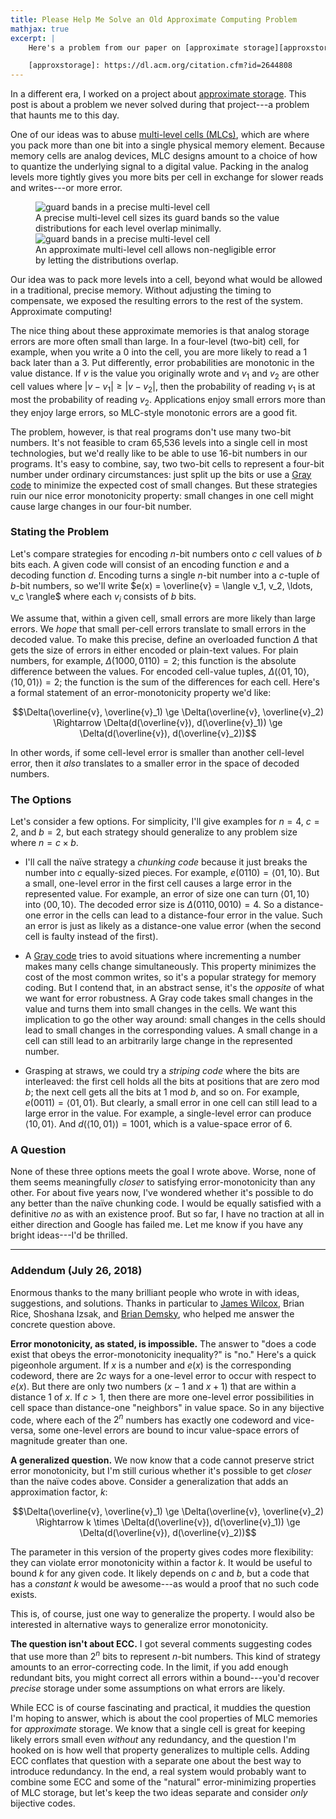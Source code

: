 ```yaml
---
title: Please Help Me Solve an Old Approximate Computing Problem
mathjax: true
excerpt: |
    Here's a problem from our paper on [approximate storage][approxstorage] that has been bugging me for about five years now. I think it's a coding theory problem, but I have no traction whatsoever. Send me your brilliant insights.

    [approxstorage]: https://dl.acm.org/citation.cfm?id=2644808
---
```

In a different era, I worked on a project about [approximate storage][approxstorage].
This post is about a problem we never solved during that project---a problem that haunts me to this day.

One of our ideas was to abuse [multi-level cells (MLCs)][mlc], which are where you pack more than one bit into a single physical memory element.
Because memory cells are analog devices, MLC designs amount to a choice of how to quantize the underlying signal to a digital value.
Packing in the analog levels more tightly gives you more bits per cell in exchange for slower reads and writes---or more error.

<figure style="max-width: 400px;">
<img src="{{site.base}}/media/approxstorage/mlc-precise.svg"
  alt="guard bands in a precise multi-level cell">
<figcaption>A precise multi-level cell sizes its guard bands so the value distributions for each level overlap minimally.</figcaption>
<img src="{{site.base}}/media/approxstorage/mlc-approx.svg"
  alt="guard bands in a precise multi-level cell">
<figcaption>An approximate multi-level cell allows non-negligible error by letting the distributions overlap.</figcaption>
</figure>

Our idea was to pack more levels into a cell, beyond what would be allowed in a traditional, precise memory.
Without adjusting the timing to compensate, we exposed the resulting errors to the rest of the system.
Approximate computing!

The nice thing about these approximate memories is that analog storage errors are more often small than large.
In a four-level (two-bit) cell, for example, when you write a 0 into the cell, you are more likely to read a 1 back later than a 3.
Put differently, error probabilities are monotonic in the value distance.
If $v$ is the value you originally wrote and $v_1$ and $v_2$ are other cell values where $|v - v_1| \ge |v - v_2|$, then the probability of reading $v_1$ is at most the probability of reading $v_2$.
Applications enjoy small errors more than they enjoy large errors, so MLC-style monotonic errors are a good fit.

The problem, however, is that real programs don't use many two-bit numbers.
It's not feasible to cram 65,536 levels into a single cell in most technologies, but we'd really like to be able to use 16-bit numbers in our programs.
It's easy to combine, say, two two-bit cells to represent a four-bit number under ordinary circumstances: just split up the bits or use a [Gray code][] to minimize the expected cost of small changes.
But these strategies ruin our nice error monotonicity property:
small changes in one cell might cause large changes in our four-bit number.

### Stating the Problem

Let's compare strategies for encoding $n$-bit numbers onto $c$ cell values of $b$ bits each.
A given code will consist of an encoding function $e$ and a decoding function $d$.
Encoding turns a single $n$-bit number into a $c$-tuple of $b$-bit numbers, so we'll write $e(x) = \overline{v} = \langle v_1, v_2, \ldots, v_c \rangle$ where each $v_i$ consists of $b$ bits.

We assume that, within a given cell, small errors are more likely than large errors.
We *hope* that small per-cell errors translate to small errors in the decoded value.
To make this precise, define an overloaded function $\Delta$ that gets the size of errors in either encoded or plain-text values.
For plain numbers, for example, $\Delta(1000, 0110) = 2$; this function is the absolute difference between the values.
For encoded cell-value tuples, $\Delta(\langle 01, 10 \rangle, \langle 10, 01 \rangle) = 2$; the function is the sum of the differences for each cell.
Here's a formal statement of an error-monotonicity property we'd like:

$$\Delta(\overline{v}, \overline{v}_1) \ge \Delta(\overline{v}, \overline{v}_2)
\Rightarrow
\Delta(d(\overline{v}), d(\overline{v}_1)) \ge \Delta(d(\overline{v}), d(\overline{v}_2))$$

In other words, if some cell-level error is smaller than another cell-level error, then it *also* translates to a smaller error in the space of decoded numbers.

### The Options

Let's consider a few options.
For simplicity, I'll give examples for $n=4$, $c=2$, and $b=2$, but each strategy should generalize to any problem size where $n = c \times b$.

* I'll call the naïve strategy a *chunking code* because it just breaks the number into $c$ equally-sized pieces.
  For example, $e(0110) = \langle 01, 10 \rangle$.
  But a small, one-level error in the first cell causes a large error in the represented value.
  For example, an error of size one can turn $\langle 01, 10 \rangle$
  into $\langle 00, 10 \rangle$.
  The decoded error size is $\Delta(0110, 0010) = 4$.
  So a distance-one error in the cells can lead to a distance-four error in the value. Such an error is just as likely as a distance-one value error (when the second cell is faulty instead of the first).

* A [Gray code][] tries to avoid situations where incrementing a number makes many cells change simultaneously.
  This property minimizes the cost of the most common writes, so it's a popular strategy for memory coding.
  But I contend that, in an abstract sense, it's the *opposite* of what we want for error robustness.
  A Gray code takes small changes in the value and turns them into small changes in the cells. We want this implication to go the other way around: small changes in the cells should lead to small changes in the corresponding values.
  A small change in a cell can still lead to an arbitrarily large change in the represented number.

* Grasping at straws, we could try a *striping code* where the bits are interleaved: the first cell holds all the bits at positions that are zero mod $b$; the next cell gets all the bits at 1 mod $b$, and so on.
  For example, $e(0011) = \langle 01, 01 \rangle$.
  But clearly, a small error in one cell can still lead to a large error in the value.
  For example, a single-level error can produce $\langle 10, 01 \rangle$.
  And
  $d(\langle 10, 01 \rangle) = 1001$, which is a value-space error of 6.

### A Question

None of these three options meets the goal I wrote above.
Worse, none of them seems meaningfully *closer* to satisfying error-monotonicity than any other.
For about five years now, I've wondered whether it's possible to do any better than the naïve chunking code.
I would be equally satisfied with a definitive *no* as with an existence proof.
But so far, I have no traction at all in either direction and Google has failed me.
Let me know if you have any bright ideas---I'd be thrilled.

[approxstorage]: https://dl.acm.org/citation.cfm?id=2644808
[mlc]: https://en.wikipedia.org/wiki/Multi-level_cell
[gray code]: https://en.wikipedia.org/wiki/Gray_code

---

### Addendum (July 26, 2018)

Enormous thanks to the many brilliant people who wrote in with ideas, suggestions, and solutions.
Thanks in particular to [James Wilcox][jrw], Brian Rice, Shoshana Izsak, and [Brian Demsky][demsky], who helped me answer the concrete question above.

**Error monotonicity, as stated, is impossible.**
The answer to "does a code exist that obeys the error-monotonicity inequality?" is "no."
Here's a quick pigeonhole argument.
If $x$ is a number and $e(x)$ is the corresponding codeword, there are $2c$ ways for a one-level error to occur with respect to $e(x)$.
But there are only two numbers ($x-1$ and $x+1$) that are within a distance 1 of $x$.
If $c>1$, then there are more one-level error possibilities in cell space than distance-one "neighbors" in value space.
So in any bijective code, where each of the $2^n$ numbers has exactly one codeword and vice-versa,
some one-level errors are bound to incur value-space errors of magnitude greater than one.

**A generalized question.**
We now know that a code cannot preserve strict error monotonicity, but I'm still curious whether it's possible to get *closer* than the naïve codes above.
Consider a generalization that adds an approximation factor, $k$:

$$\Delta(\overline{v}, \overline{v}_1) \ge \Delta(\overline{v}, \overline{v}_2)
\Rightarrow
k \times \Delta(d(\overline{v}), d(\overline{v}_1)) \ge \Delta(d(\overline{v}), d(\overline{v}_2))$$

The parameter in this version of the property gives codes more flexibility: they can violate error monotonicity within a factor $k$.
It would be useful to bound $k$ for any given code.
It likely depends on $c$ and $b$, but a code that has a *constant* $k$ would be awesome---as would a proof that no such code exists.

This is, of course, just one way to generalize the property.
I would also be interested in alternative ways to generalize error monotonicity.

**The question isn't about ECC.**
I got several comments suggesting codes that use more than $2^n$ bits to represent $n$-bit numbers.
This kind of strategy amounts to an error-correcting code.
In the limit, if you add enough redundant bits, you might correct all errors within a bound---you'd recover *precise* storage under some assumptions on what errors are likely.

While ECC is of course fascinating and practical, it muddies the question I'm hoping to answer, which is about the cool properties of MLC memories for *approximate* storage.
We know that a single cell is great for keeping likely errors small even *without* any redundancy, and
the question I'm hooked on is how well that property generalizes to multiple cells.
Adding ECC conflates that question with a separate one about the best way to introduce redundancy.
In the end, a real system would probably want to combine some ECC and some of the "natural" error-minimizing properties of MLC storage, but let's keep the two ideas separate and consider *only* bijective codes.

[jrw]: https://homes.cs.washington.edu/~jrw12/
[demsky]: http://plrg.eecs.uci.edu

